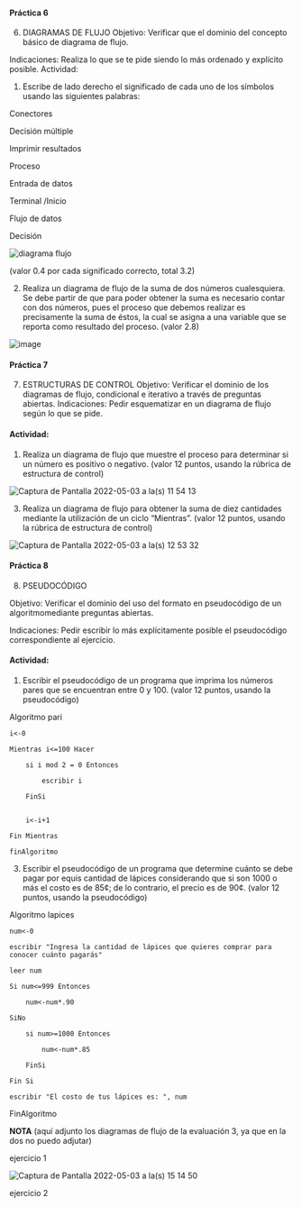 #### Práctica 6
6. DIAGRAMAS DE FLUJO
Objetivo: Verificar que el dominio del concepto básico de diagrama de flujo.

Indicaciones: Realiza lo que se te pide siendo lo más ordenado y explícito posible.
Actividad:

  1. Escribe de lado derecho el significado de cada uno de los símbolos usando las
  siguientes palabras: 
  
  Conectores
  
  Decisión múltiple
  
  Imprimir resultados
  
  Proceso
  
  Entrada de datos
  
  Terminal /Inicio
  
  Flujo de datos
  
  Decisión
  
  ![diagrama flujo](https://user-images.githubusercontent.com/103066249/166007053-4d22a3c3-8b3e-415c-8430-4c815ba05f5e.png)


  
  (valor 0.4 por cada significado correcto, total 3.2)
  
   2. Realiza un diagrama de flujo de la suma de dos números cualesquiera. Se debe partir de que para poder obtener la suma es necesario contar con dos números, pues el
    proceso que debemos realizar es precisamente la suma de éstos, la cual se asigna a una variable que se reporta como resultado del proceso. (valor 2.8)
    
 ![image](https://user-images.githubusercontent.com/103066249/166009033-e7905f42-5040-4e24-b8c1-62ace808d816.png)


    
 #### Práctica 7
7. ESTRUCTURAS DE CONTROL
Objetivo: Verificar el dominio de los diagramas de flujo, condicional e iterativo a través de preguntas abiertas.
Indicaciones: Pedir esquematizar en un diagrama de flujo según lo que se pide.
#### Actividad:
  1. Realiza un diagrama de flujo que muestre el proceso para determinar si un número es positivo o negativo. (valor 12 puntos, usando la rúbrica de estructura de control)

![Captura de Pantalla 2022-05-03 a la(s) 11 54 13](https://user-images.githubusercontent.com/103066249/166501819-663a7f6a-ccee-4a1d-bb88-727d9c9625bb.png)



  3. Realiza un diagrama de flujo para obtener la suma de diez cantidades mediante la utilización de un ciclo “Mientras”. (valor 12 puntos, usando la rúbrica de estructura de
control)

![Captura de Pantalla 2022-05-03 a la(s) 12 53 32](https://user-images.githubusercontent.com/103066249/166511456-98cd5c3b-292e-4db3-aa79-878befc32b53.png)



#### Práctica 8
8. PSEUDOCÓDIGO

Objetivo: Verificar el dominio del uso del formato en pseudocódigo de un algoritmomediante preguntas abiertas.

Indicaciones: Pedir escribir lo más explícitamente posible el pseudocódigo correspondiente al ejercicio.

#### Actividad:

  1. Escribir el pseudocódigo de un programa que imprima los números pares que se encuentran entre 0 y 100. (valor 12 puntos, usando la pseudocódigo)

Algoritmo pari

	i<-0
	
	Mientras i<=100 Hacer
	
		si i mod 2 = 0 Entonces
		
			escribir i
		
		FinSi
		
		
		i<-i+1
	
	Fin Mientras
	
	finAlgoritmo



  3. Escribir el pseudocódigo de un programa que determine cuánto se debe pagar por equis cantidad de lápices considerando que si son 1000 o más el costo es de 85¢; de lo
contrario, el precio es de 90¢. (valor 12 puntos, usando la pseudocódigo)

Algoritmo lapices

	num<-0
	
	escribir "Ingresa la cantidad de lápices que quieres comprar para conocer cuánto pagarás"
	
	leer num
	
	Si num<=999 Entonces
	
		num<-num*.90
		
	SiNo
	
		si num>=1000 Entonces
		
			num<-num*.85
			
		FinSi
		
	Fin Si
	
	escribir "El costo de tus lápices es: ", num
	
	
	
FinAlgoritmo



**NOTA** (aquí adjunto los diagramas de flujo de la evaluación 3, ya que en la dos no puedo adjutar)


ejercicio 1 

![Captura de Pantalla 2022-05-03 a la(s) 15 14 50](https://user-images.githubusercontent.com/103066249/166559722-521683e1-1bf8-49f8-b6c5-bb2c09a743d9.png)


ejercicio 2





